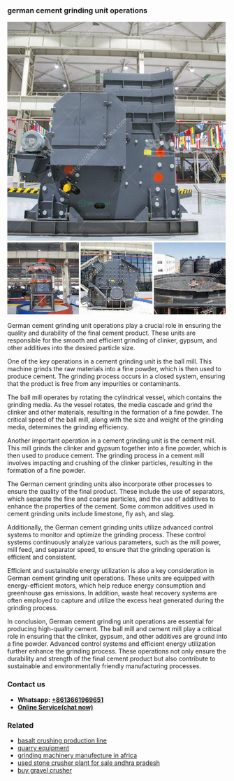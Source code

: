 <h3>german cement grinding unit operations</h3><img src='1702953226.jpg' alt=''><p>German cement grinding unit operations play a crucial role in ensuring the quality and durability of the final cement product. These units are responsible for the smooth and efficient grinding of clinker, gypsum, and other additives into the desired particle size.</p><p>One of the key operations in a cement grinding unit is the ball mill. This machine grinds the raw materials into a fine powder, which is then used to produce cement. The grinding process occurs in a closed system, ensuring that the product is free from any impurities or contaminants.</p><p>The ball mill operates by rotating the cylindrical vessel, which contains the grinding media. As the vessel rotates, the media cascade and grind the clinker and other materials, resulting in the formation of a fine powder. The critical speed of the ball mill, along with the size and weight of the grinding media, determines the grinding efficiency.</p><p>Another important operation in a cement grinding unit is the cement mill. This mill grinds the clinker and gypsum together into a fine powder, which is then used to produce cement. The grinding process in a cement mill involves impacting and crushing of the clinker particles, resulting in the formation of a fine powder.</p><p>The German cement grinding units also incorporate other processes to ensure the quality of the final product. These include the use of separators, which separate the fine and coarse particles, and the use of additives to enhance the properties of the cement. Some common additives used in cement grinding units include limestone, fly ash, and slag.</p><p>Additionally, the German cement grinding units utilize advanced control systems to monitor and optimize the grinding process. These control systems continuously analyze various parameters, such as the mill power, mill feed, and separator speed, to ensure that the grinding operation is efficient and consistent.</p><p>Efficient and sustainable energy utilization is also a key consideration in German cement grinding unit operations. These units are equipped with energy-efficient motors, which help reduce energy consumption and greenhouse gas emissions. In addition, waste heat recovery systems are often employed to capture and utilize the excess heat generated during the grinding process.</p><p>In conclusion, German cement grinding unit operations are essential for producing high-quality cement. The ball mill and cement mill play a critical role in ensuring that the clinker, gypsum, and other additives are ground into a fine powder. Advanced control systems and efficient energy utilization further enhance the grinding process. These operations not only ensure the durability and strength of the final cement product but also contribute to sustainable and environmentally friendly manufacturing processes.</p><h3>Contact us</h3><ul><li><strong>Whatsapp:&nbsp;<a href="https://wa.me/8613661969651">+8613661969651</a></strong></li><li><a href="https://swt.shibang-china.com/?git&amp;zhl&amp;german cement grinding unit operations"><strong>Online Service(chat now)</strong></a></li></ul><h3>Related</h3><ul><li><a href='basalt crushing production line.md'>basalt crushing production line</a></li><li><a href='quarry equipment.md'>quarry equipment</a></li><li><a href='grinding machinery manufecture in africa.md'>grinding machinery manufecture in africa</a></li><li><a href='used stone crusher plant for sale andhra pradesh.md'>used stone crusher plant for sale andhra pradesh</a></li><li><a href='buy gravel crusher.md'>buy gravel crusher</a></li></ul>